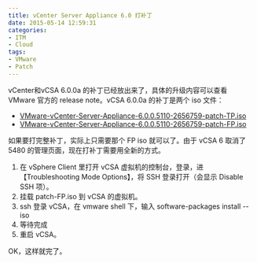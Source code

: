 ```yaml
---
title: vCenter Server Appliance 6.0 打补丁
date: 2015-05-14 12:59:31
categories:
- ITM
- Cloud
tags:
- VMware
- Patch
---
```

vCenter和vCSA 6.0.0a 的补丁已经放出来了，具体的升级内容可以查看 VMware 官方的 release note。vCSA 6.0.0a 的补丁是两个 iso 文件：

* [VMware-vCenter-Server-Appliance-6.0.0.5110-2656759-patch-TP.iso](http://kb.vmware.com/kb/2111641)
* [VMware-vCenter-Server-Appliance-6.0.0.5110-2656759-patch-FP.iso](http://kb.vmware.com/kb/2111640)

如果要打完整补丁，实际上只需要那个 FP iso 就可以了。由于 vCSA 6 取消了 5480 的管理页面，现在打补丁需要用全新的方式。

1. 在 vSphere Client 里打开 vCSA 虚拟机的控制台，登录，进【Troubleshooting Mode Options】，将 SSH 登录打开（会显示 Disable SSH 项）。
1. 挂载 patch-FP.iso 到 vCSA 的虚拟机。
1. ssh 登录 vCSA，在 vmware shell 下，输入
        software-packages install --iso
1. 等待完成
1. 重启 vCSA。

OK，这样就完了。